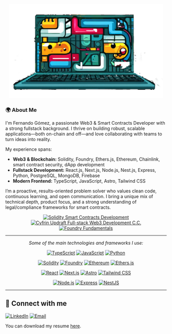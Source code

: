 <p align="center">
<img src="./laptop.png" alt="Laptop with colourful content in the screen" width="480px" />
</p>


### 🌍 About Me

I'm Fernando Gómez, a passionate Web3 & Smart Contracts Developer with a strong fullstack background. I thrive on building robust, scalable applications—both on-chain and off—and love collaborating with teams to turn ideas into reality.

My experience spans:
- **Web3 & Blockchain:** Solidity, Foundry, Ethers.js, Ethereum, Chainlink, smart contract security, dApp development
- **Fullstack Development:** React.js, Next.js, Node.js, Nest.js, Express, Python, PostgreSQL, MongoDB, Firebase
- **Modern Frontend:** TypeScript, JavaScript, Astro, Tailwind CSS

I’m a proactive, results-oriented problem solver who values clean code, continuous learning, and open communication. I bring a unique mix of technical depth, product focus, and a strong understanding of legal/compliance frameworks for smart contracts.

<p align="center">
  <a href="https://profiles.cyfrin.io/u/ferech/achievements/solidity" target="_blank">
    <img src="https://img.shields.io/badge/Solidity%20Smart%20Contracts-4B0082?style=flat&logo=solidity&logoColor=white" alt="Solidity Smart Contracts Development"/>
  </a>
  <a href="https://profiles.cyfrin.io/u/ferech/achievements/full-stack-web3-development-crash-course" target="_blank">
    <img src="https://img.shields.io/badge/Cyfrin%20Updraft%20Graduate-4B0082?style=flat&logo=ethereum&logoColor=white" alt="Cyfrin Updraft Full-stack Web3 Development C.C."/>
  </a>
  <a href="https://profiles.cyfrin.io/u/ferech/achievements/foundry" target="_blank">
    <img src="https://img.shields.io/badge/Foundry%20Fundamentals-4B0082?style=flat&logo=ethereum&logoColor=white" alt="Foundry Fundamentals"/>
  </a>
</p>

---



<p align="center"><em>Some of the main technologies and frameworks I use:</em></p>

<p align="center">
  <a href="https://www.typescriptlang.org/" target="_blank"><img src="https://img.shields.io/badge/-TypeScript-3178C6?style=flat&logo=typescript&logoColor=white" alt="TypeScript"/></a>
  <a href="https://developer.mozilla.org/en-US/docs/Web/JavaScript" target="_blank"><img src="https://img.shields.io/badge/-JavaScript-F7DF1E?style=flat&logo=javascript&logoColor=black" alt="JavaScript"/></a>
  <a href="https://www.python.org/" target="_blank"><img src="https://img.shields.io/badge/-Python-3776AB?style=flat&logo=python&logoColor=white" alt="Python"/></a>
</p>
<p align="center">
  <a href="https://soliditylang.org/" target="_blank"><img src="https://img.shields.io/badge/-Solidity-000000?style=flat&logo=solidity&logoColor=white" alt="Solidity"/></a>
  <a href="https://book.getfoundry.sh/" target="_blank"><img src="https://img.shields.io/badge/-Foundry-000000?style=flat&logo=ethereum&logoColor=white" alt="Foundry"/></a>
  <a href="https://ethereum.org/" target="_blank"><img src="https://img.shields.io/badge/-Ethereum-3C3C3D?style=flat&logo=ethereum&logoColor=white" alt="Ethereum"/></a>
  <a href="https://docs.ethers.org/" target="_blank"><img src="https://img.shields.io/badge/-Ethers.js-2535A0?style=flat&logo=ethereum&logoColor=white" alt="Ethers.js"/></a>
</p>
<p align="center">
  <a href="https://react.dev/" target="_blank"><img src="https://img.shields.io/badge/-React-61DAFB?style=flat&logo=react&logoColor=black" alt="React"/></a>
  <a href="https://nextjs.org/" target="_blank"><img src="https://img.shields.io/badge/-Next.js-000000?style=flat&logo=next.js&logoColor=white" alt="Next.js"/></a>
  <a href="https://astro.build/" target="_blank"><img src="https://img.shields.io/badge/-Astro-FF5D01?style=flat&logo=astro&logoColor=white" alt="Astro"/></a>
  <a href="https://tailwindcss.com/" target="_blank"><img src="https://img.shields.io/badge/-Tailwind_CSS-06B6D4?style=flat&logo=tailwind-css&logoColor=white" alt="Tailwind CSS"/></a>
</p>
<p align="center">
  <a href="https://nodejs.org/" target="_blank"><img src="https://img.shields.io/badge/-Node.js-339933?style=flat&logo=node.js&logoColor=white" alt="Node.js"/></a>
  <a href="https://expressjs.com/" target="_blank"><img src="https://img.shields.io/badge/-Express-000000?style=flat&logo=express&logoColor=white" alt="Express"/></a>
  <a href="https://nestjs.com/" target="_blank"><img src="https://img.shields.io/badge/-NestJS-E0234E?style=flat&logo=nestjs&logoColor=white" alt="NestJS"/></a>
</p>

---

## 🤝 Connect with me

[![LinkedIn](https://img.shields.io/badge/LinkedIn-ferenoch-blue?style=flat&logo=linkedin)](https://linkedin.com/in/ferenoch)
[![Email](https://img.shields.io/badge/Email-ferenoch.dev@gmail.com-red?style=flat&logo=gmail)](mailto:ferenoch.dev@gmail.com)

You can download my resume [here](./cv-fernando-gomez-dev-eng.pdf).

